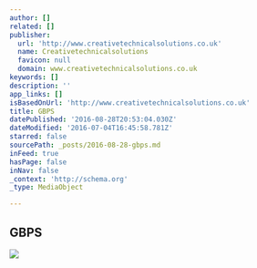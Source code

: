 ```yaml
---
author: []
related: []
publisher:
  url: 'http://www.creativetechnicalsolutions.co.uk'
  name: Creativetechnicalsolutions
  favicon: null
  domain: www.creativetechnicalsolutions.co.uk
keywords: []
description: ''
app_links: []
isBasedOnUrl: 'http://www.creativetechnicalsolutions.co.uk'
title: GBPS
datePublished: '2016-08-28T20:53:04.030Z'
dateModified: '2016-07-04T16:45:58.781Z'
starred: false
sourcePath: _posts/2016-08-28-gbps.md
inFeed: true
hasPage: false
inNav: false
_context: 'http://schema.org'
_type: MediaObject

---
```

<article style=""><h1>GBPS</h1><img src="http://www.creativetechnicalsolutions.co.uk/communities/2/004/010/679/552//images/4577250414_1262x836.jpg" /></article>